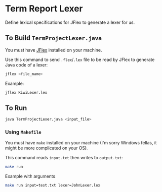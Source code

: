 # Term Report Lexer
Define lexical specifications for JFlex to generate a lexer for us.

## To Build `TermProjectLexer.java`
You must have [JFlex](https://jflex.de/) installed on your machine.

Use this command to send `.flex`/`.lex` file to be read by JFlex to generate Java code of a lexer:
```sh
jflex <file_name>
```

Example:
```sh
jflex KiwiLexer.lex
```

## To Run
```sh
java TermProjectLexer.java <input_file>
```

### Using `Makefile`
You must have `make` installed on your machine (I'm sorry Windows fellas, it might be more complicated on your OS).

This command reads `input.txt` then writes to `output.txt`:
```sh
make run
```

Example with arguments
```sh
make run input=test.txt lexer=JohnLexer.lex
```
